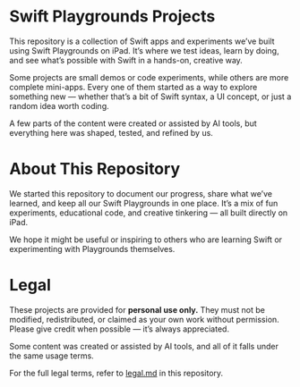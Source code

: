 # Swift Playgrounds Projects
This repository is a collection of Swift apps and experiments we’ve built using Swift Playgrounds on iPad.
It’s where we test ideas, learn by doing, and see what’s possible with Swift in a hands-on, creative way.

Some projects are small demos or code experiments, while others are more complete mini-apps. Every one of them started as a way to explore something new — whether that’s a bit of Swift syntax, a UI concept, or just a random idea worth coding.

A few parts of the content were created or assisted by AI tools, but everything here was shaped, tested, and refined by us.

# About This Repository
We started this repository to document our progress, share what we’ve learned, and keep all our Swift Playgrounds in one place.
It’s a mix of fun experiments, educational code, and creative tinkering — all built directly on iPad.

We hope it might be useful or inspiring to others who are learning Swift or experimenting with Playgrounds themselves.

# Legal
These projects are provided for **personal use only.**
They must not be modified, redistributed, or claimed as your own work without permission.
Please give credit when possible — it’s always appreciated.

Some content was created or assisted by AI tools, and all of it falls under the same usage terms.

For the full legal terms, refer to [legal.md](legal.md) in this repository.
